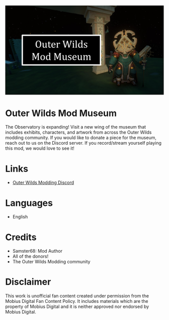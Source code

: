 ![alt text](developer/thumbnail.png?raw=true)

# Outer Wilds Mod Museum
The Observatory is expanding! Visit a new wing of the museum that includes exhibits, characters, and artwork from across the Outer Wilds modding community. If you would like to donate a piece for the museum, reach out to us on the Discord server. If you record/stream yourself playing this mod, we would love to see it!

# Links
- [Outer Wilds Modding Discord](https://discord.gg/MvbCbBz6Q6)

# Languages
- English

# Credits
- Samster68: Mod Author
- All of the donors!
- The Outer Wilds Modding community

# Disclaimer
This work is unofficial fan content created under permission from the Mobius Digital Fan Content Policy.
It includes materials which are the property of Mobius Digital and it is neither approved nor endorsed by Mobius Digital.